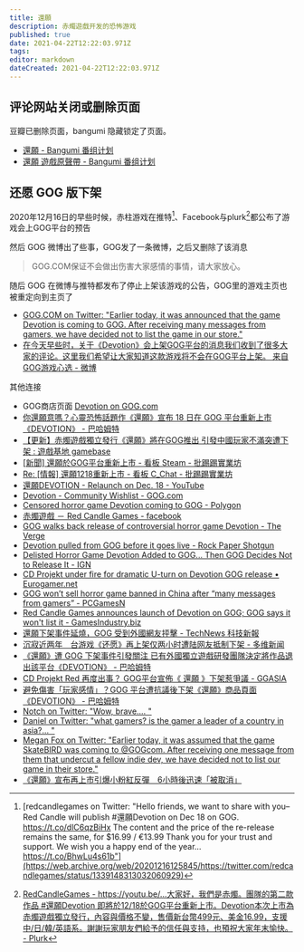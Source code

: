 ```yaml
---
title: 還願
description: 赤燭遊戲开发的恐怖游戏
published: true
date: 2021-04-22T12:22:03.971Z
tags: 
editor: markdown
dateCreated: 2021-04-22T12:22:03.971Z
---
```


## 评论网站关闭或删除页面

豆瓣已删除页面，bangumi 隐藏锁定了页面。

+ [還願 - Bangumi 番组计划](https://web.archive.org/web/20210422065916/https://bangumi.tv/subject/268562)
+ [還願 遊戲原聲帶 - Bangumi 番组计划](https://web.archive.org/web/20210422065927/https://bangumi.tv/subject/274510)

## 还愿 GOG 版下架

2020年12月16日的早些时候，赤柱游戏在推特[^20201216125845]、Facebook与plurk[^20201216155429]都公布了游戏会上GOG平台的预告

[^20201216125845]: [redcandlegames on Twitter: "Hello friends, we want to share with you– Red Candle will publish \#還願Devotion on Dec 18 on GOG. https://t.co/dlC6qzBiHx The content and the price of the re-release remains the same, for $16.99 / €13.99 Thank you for your trust and support. We wish you a happy end of the year… https://t.co/BhwLu4s61b"](https://web.archive.org/web/20201216125845/https://twitter.com/redcandlegames/status/1339148313032060929)

[^20201216155429]: [RedCandleGames - https://youtu.be/...大家好，我們是赤燭。團隊的第二款作品 \#還願Devotion 即將於12/18於GOG平台重新上市。Devotion本次上市為赤燭遊戲獨立發行，內容與價格不變，售價新台幣499元、美金16.99，支援中/日/韓/英語系。謝謝玩家朋友們給予的信任與支持，也預祝大家年末愉快。 - Plurk](https://web.archive.org/web/20201216155429/https://www.plurk.com/p/o4yujz)

然后 GOG 微博出了些事，GOG发了一条微博，之后又删除了该消息

> GOG.COM保证不会做出伤害大家感情的事情，请大家放心。

随后 GOG 在微博与推特都发布了停止上架该游戏的公告，GOG里的游戏主页也被重定向到主页了

+ [GOG.COM on Twitter: "Earlier today, it was announced that the game Devotion is coming to GOG. After receiving many messages from gamers, we have decided not to list the game in our store."](https://archive.is/ysypD "https://twitter.com/GOGcom/status/1339227388438306817")
+ [在今天早些时，关于《Devotion》会上架GOG平台的消息我们收到了很多大家的评论。这里我们希望让大家知道这款游戏将不会在GOG平台上架。 来自GOG游戏心选 - 微博](https://archive.vn/ejuE0 "https://weibo.com/6545667627/JyMAbiLHt")

其他连接

+ GOG商店页面 [Devotion on GOG.com](https://web.archive.org/web/20201216104008/https://www.gog.com/game/devotion)
+ [你還願意嗎？心靈恐怖話題作《還願》宣布 18 日在 GOG 平台重新上市《DEVOTION》 - 巴哈姆特](https://web.archive.org/web/20201216154230/https://gnn.gamer.com.tw/detail.php?sn=208011)
+ [【更新】赤燭遊戲獨立發行《還願》將在GOG推出 引發中國玩家不滿突遭下架
: 遊戲基地 gamebase](https://web.archive.org/web/20201216160509/https://www.gamebase.com.tw/news/topic/99389639/)
+ [[新聞] 還願於GOG平台重新上市 - 看板 Steam - 批踢踢實業坊](https://web.archive.org/web/20201216154243/https://www.ptt.cc/bbs/Steam/M.1608113620.A.FD9.html)
+ [Re: [情報] 還願1218重新上市 - 看板 C_Chat - 批踢踢實業坊](https://web.archive.org/web/20201216160517/https://www.ptt.cc/bbs/C_Chat/M.1608131877.A.303.html)
+ [還願DEVOTION - Relaunch on Dec. 18 - YouTube](https://archive.is/A32ar "https://www.youtube.com/watch?v=n0Q0V1GYuOA")
+ [Devotion - Community Wishlist - GOG.com](https://web.archive.org/web/20201217044014/https://www.gog.com/wishlist/games/devotion)
+ [Censored horror game Devotion coming to GOG - Polygon](https://web.archive.org/web/20201217044209/https://www.polygon.com/2020/12/16/22178225/red-candle-games-devotion-censored-steam-release-gog-date)
+ [赤燭遊戲 － Red Candle Games - facebook](https://archive.is/Q9acP "https://www.facebook.com/watch/redcandlegames/")
+ [GOG walks back release of controversial horror game Devotion - The Verge](https://web.archive.org/web/20201216173736/https://www.theverge.com/2020/12/16/22178453/gog-devotion-cancels-release-cd-projekt-red)
+ [Devotion pulled from GOG before it goes live - Rock Paper Shotgun](https://web.archive.org/web/20201217023957/https://www.rockpapershotgun.com/2020/12/16/gog-back-down-from-re-releasing-devotion/)
+ [Delisted Horror Game Devotion Added to GOG... Then GOG Decides Not to Release It - IGN](https://archive.is/hS3QK "https://www.ign.com/articles/delisted-horror-game-devotion-to-be-re-released-on-pc-via-gog")
+ [CD Projekt under fire for dramatic U-turn on Devotion GOG release • Eurogamer.net](https://web.archive.org/web/20201217044257/https://www.eurogamer.net/articles/2020-12-16-cd-projekt-under-fire-for-dramatic-u-turn-on-devotion-gog-release)
+ [GOG won’t sell horror game banned in China after “many messages from gamers” - PCGamesN](https://archive.is/Bie8G "https://www.pcgamesn.com/gaming-gifts-for-gamers")
+ [Red Candle Games announces launch of Devotion on GOG; GOG says it won't list it - GamesIndustry.biz](https://web.archive.org/web/20201217051030/https://www.gamesindustry.biz/articles/2020-12-16-red-candle-games-announces-launch-of-devotion-on-gog-gog-says-it-wont-list-it)
+ [還願下架事件延燒，GOG 受到外國網友抨擊 - TechNews 科技新報](https://web.archive.org/web/20201217051116/https://technews.tw/2020/12/17/going-to-the-delisting-incident-to-continue-gog-is-criticized-by-foreign-netizens/)
+ [沉寂近两年　台游戏《还愿》再上架仅两小时遭陆网友抵制下架 - 多维新闻](https://web.archive.org/web/20201217051026if_/https://www.dwnews.com/台湾/60222832/辱华风波后沉寂两年台游戏还愿上架仅两小时又遭抵制下架)
+ [《還願》遭 GOG 下架事件引發關注 已有外國獨立遊戲研發團隊決定將作品退出該平台《DEVOTION》 - 巴哈姆特](https://web.archive.org/web/20201217041551/https://gnn.gamer.com.tw/detail.php?sn=208031)
+ [CD Projekt Red 再度出事？ GOG平台宣佈《 還願 》下架惹爭議 - GGASIA](https://web.archive.org/web/20201217063337/https://greatgame.asia/cd-projekt-red-再度出事？-gog平台宣佈《-還願-》下架惹爭議/)
+ [避免傷害「玩家感情」？GOG 平台遭抗議後下架《還願》商品頁面《DEVOTION》 - 巴哈姆特](https://web.archive.org/web/20201216233402/https://gnn.gamer.com.tw/detail.php?sn=208029)
+ [Notch on Twitter: "Wow, brave.… "](https://archive.is/iIDKe "https://twitter.com/notch/status/1339263933283262464")
+ [Daniel on Twitter: "what gamers? is the gamer a leader of a country in asia?… "](https://archive.is/MiTs5 "https://twitter.com/C418/status/1339266712160653312")
+ [Megan Fox on Twitter: "Earlier today, it was assumed that the game SkateBIRD was coming to @GOGcom. After receiving one message from them that undercut a fellow indie dev, we have decided not to list our game in their store."](https://archive.vn/oJpGe "https://twitter.com/glassbottommeg/status/1339236952692850688")
+ [《還願》宣布再上市引爆小粉紅反彈　6小時後迅速「被取消」](https://web.archive.org/web/20201217064812if_/https://www.mirrormedia.mg/story/20201217insight001/)